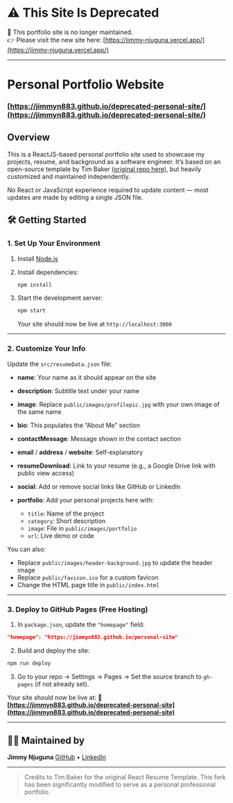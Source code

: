 # ⚠️ This Site Is Deprecated

🚨 This portfolio site is no longer maintained.  
👉 Please visit the new site here: [https://jimmy-njuguna.vercel.app/](https://jimmy-njuguna.vercel.app/)

---

# Personal Portfolio Website

### [https://jimmyn883.github.io/deprecated-personal-site/](https://jimmyn883.github.io/deprecated-personal-site/)

## Overview

This is a ReactJS-based personal portfolio site used to showcase my projects, resume, and background as a software engineer. It’s based on an open-source template by Tim Baker ([original repo here](https://github.com/tbakerx/react-resume-template)), but heavily customized and maintained independently.

No React or JavaScript experience required to update content — most updates are made by editing a single JSON file.


## 🛠️ Getting Started

### 1. Set Up Your Environment

1. Install [Node.js](https://nodejs.org/en/download/)

2. Install dependencies:

   ```bash
   npm install
   ```
3. Start the development server:

   ```bash
   npm start
   ```

   Your site should now be live at `http://localhost:3000`

---

### 2. Customize Your Info

Update the `src/resumeData.json` file:

* **name**: Your name as it should appear on the site
* **description**: Subtitle text under your name
* **image**: Replace `public/images/profilepic.jpg` with your own image of the same name
* **bio**: This populates the “About Me” section
* **contactMessage**: Message shown in the contact section
* **email** / **address** / **website**: Self-explanatory
* **resumeDownload**: Link to your resume (e.g., a Google Drive link with public view access)
* **social**: Add or remove social links like GitHub or LinkedIn
* **portfolio**: Add your personal projects here with:

  * `title`: Name of the project
  * `category`: Short description
  * `image`: File in `public/images/portfolio`
  * `url`: Live demo or code

You can also:

* Replace `public/images/header-background.jpg` to update the header image
* Replace `public/favicon.ico` for a custom favicon
* Change the HTML page title in `public/index.html`

---

### 3. Deploy to GitHub Pages (Free Hosting)

1. In `package.json`, update the `"homepage"` field:

```json
"homepage": "https://jimmyn883.github.io/personal-site"
```

2. Build and deploy the site:

```bash
npm run deploy
```

3. Go to your repo → Settings → Pages → Set the source branch to `gh-pages` (if not already set).

Your site should now be live at:
🔗 **[https://jimmyn883.github.io/deprecated-personal-site](https://jimmyn883.github.io/deprecated-personal-site)**

---

## 🙋‍♂️ Maintained by

**Jimmy Njuguna**
[GitHub](https://github.com/jimmyn883) • [LinkedIn](https://linkedin.com/in/jimmynjuguna)

---

> Credits to Tim Baker for the original React Resume Template. This fork has been significantly modified to serve as a personal professional portfolio.
